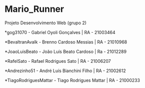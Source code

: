 # Mario_Runner
Projeto Desenvolvimento Web (grupo 2)

*gog31070 - Gabriel Oyoli Gonçalves | RA - 21003464

*BevaltranAvalk - Brenno Cardoso Messias | RA - 21010968

*JoaoLuisBeato - João Luís Beato Cardoso | Ra - 21012289

*RafelSato - Rafael Rodrigues Sato | RA - 21006207

*Andrezinho51 - André Luís Bianchini Filho | RA - 21002612

*TiagoRodriguesMattar - Tiago Rodrigues Mattar | RA - 21000233
